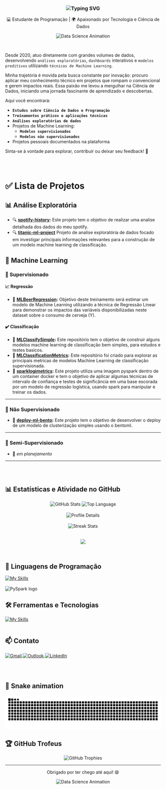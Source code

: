 
<!--  Texto animado com "typing effect" (efeito máquina de escrever) -->
<!-- pause=300 → só 0.3 segundos entre frases -->
<!-- speed=50 → digitação mais rápida dos caracteres-->
<h3 align="center">
  <img src="https://readme-typing-svg.herokuapp.com?font=Fira+Code&weight=600&size=22&pause=300&speed=500&color=BD93F9&center=true&width=435&lines=👋+Olá%2C+seja+bem-vindo%21;Eu+sou+o+Espedito;Matemático+e+Cientista+de+Dados;" alt="Typing SVG" />
</h3>


<p align="center"> 
💻 Estudante de Programação | 🌍 Apaixonado por Tecnologia e Ciência de Dados
</p>
<!-- Gifs animados -->
<p align="center">
  <img src="https://media.giphy.com/media/qgQUggAC3Pfv687qPC/giphy.gif" alt="Data Science Animation" width="500"/>
</p>

<br>

Desde 2020, atuo diretamente com grandes volumes de dados, desenvolvendo `análises exploratórias`, `dashboards` interativos e `modelos preditivos` utilizando ``técnicas de Machine Learning``.

Minha trajetória é movida pela busca constante por inovação: procuro aplicar meu conhecimento técnico em projetos que rompam o convencional e gerem impactos reais. Essa paixão me levou a mergulhar na Ciência de Dados, iniciando uma jornada fascinante de aprendizado e descobertas.

Aqui você encontrará:

- **`Estudos sobre Ciência de Dados e Programação`**
- **`Treinamentos práticos e aplicações técnicas`**
- **`Análises exploratórias de dados`**
- Projetos de Machine Learning:
  - **`Modelos supervisionados`**
  - **`Modelos não supervisionados`**
- Projetos pessoais documentados na plataforma

Sinta-se à vontade para explorar, contribuir ou deixar seu feedback! 🚀

<br></br>

# ✅ Lista de Projetos

## 📊 Análise Exploratória
- 🔍 **[spotify-history](https://github.com/espeditoalves/spotify-history):** Este projeto tem o objetivo de realizar uma analise detalhada dos dados do meu spotify.
- 🔍 **[titanic-ml-project](https://github.com/espeditoalves/titanic-ml-project/tree/master)** Projeto de analise exploratória de dados focado em investigar principais informações relevantes para a construção de um modelo machine learning de classificação.



## 🤖 Machine Learning

### 🧭 Supervisionado

#### 📈 Regressão
- 📌 **[MLBeerRegression](https://github.com/espeditoalves/MLBeerRegression):** Objetivo deste treinamento será estimar um modelo de Machine Learning utilizando a técnica de Regressão Linear para demonstrar os impactos das variáveis disponibilizadas neste dataset sobre o consumo de cerveja (Y).

#### ✔️ Classificação
- 🧩 **[MLClassifySimple](https://github.com/espeditoalves/MLClassifySimple):** Este repositório tem o objetivo de construir alguns modelos machine learning de classificação bem simples, para estudos e testes basicos.
- 🧩 **[MLClassificationMetrics](https://github.com/espeditoalves/MLClassificationMetrics):** Este repositório foi criado para explorar as principais metricas de modelos Machine Learning de classificação supervisionada.
- 🧩 **[sparklogimetrics](https://github.com/espeditoalves/sparklogimetrics):** Este projeto utiliza uma imagem pyspark dentro de um container docker e tem o objetivo de aplicar algumas técnicas de intervalo de confiança e testes de significância em uma base escorada por um modelo de regressão logística, usando spark para manipular e treinar os dados.

---
### 🧠 Não Supervisionado
- 🚧 **[deploy-ml-bento](https://github.com/espeditoalves/deploy-ml-bento/tree/master):** Este projeto tem o objetivo de desenvolver o deploy de um modelo de clusterização simples usando o bentoml.

---
### 🔄 Semi-Supervisionado
- 🚧 *em planejamento*

---
<br></br>

## 📊 Estatísticas e Atividade no GitHub

<!-- site documentação: https://github.com/anuraghazra/github-readme-stats -->
<!-- site para testes: https://github-profile-summary-cards.vercel.app/demo.html -->
<div align="center">
  <img
    height=165
    align="center"
    alt="GitHub Stats"
    src="https://github-readme-stats.vercel.app/api/?username=espeditoalves&show_icons=true&count_private=true&rank_icon=github&hide_border=true&theme=tokyonight&v=1"
  />
  <img
    height=165
    align="center"
    alt="Top Language"
    src="https://github-readme-stats.vercel.app/api/top-langs/?username=espeditoalves&layout=compact&hide_border=true&langs_count=16&theme=tokyonight&v=1"
  />
  <br>
  <br>
  <img
    align="center"
    alt="Profile Details"
    src="http://github-profile-summary-cards.vercel.app/api/cards/profile-details?username=espeditoalves&theme=tokyonight&v=1"
  />
  <br>
  <br>
  <img
    height=154
    align="center"
    alt="Streak Stats"
    src="https://github-readme-streak-stats.herokuapp.com?user=espeditoalves&theme=tokyonight&hide_border=true&card_width=885&v=1"
  />
</div>

<br>


<!-- Contador de visitantes -->
<div align="center">
  <p align="center">
  <img align="center" 
  src="https://visit-counter.vercel.app/counter.png?page=https%3A%2F%2Fgithub.com%2Fespeditoalves&s=21&c=bf91f3&bg=00000000&no=2&ff=digi&tb=Contador+De+Visitas%3A++&ta=" /></p> 
</div>

<br>


## 🚀 Linguagens de Programação
[![My Skills](https://skillicons.dev/icons?i=python,postgres)](https://skillicons.dev)<br><br>
<img src="https://upload.wikimedia.org/wikipedia/commons/f/f3/Apache_Spark_logo.svg" alt="PySpark logo" width="80"/>


## 🛠️ Ferramentas e Tecnologias
[![My Skills](https://skillicons.dev/icons?i=vscode,git,github,md,docker,sklearn)](https://skillicons.dev)<br><br>


## 📫 Contato
<p align="left">
  <a href="mailto:espeditoalves@usp.br" target="_blank">
    <img align="center" src="https://raw.githubusercontent.com/gauravghongde/social-icons/master/SVG/Color/Gmail.svg" alt="Gmail" height="30" width="40" />
  </a>
  <a href="mailto:espedito.ferreira.alves@outlook.com" target="_blank">
    <img align="center" src="https://raw.githubusercontent.com/gauravghongde/social-icons/master/SVG/Color/Outlook.svg" alt="Outlook" height="30" width="40" />
  </a>
  <a href="https://www.linkedin.com/in/espedito-ferreira-alves/" target="_blank">
    <img align="center" src="https://raw.githubusercontent.com/rahuldkjain/github-profile-readme-generator/master/src/images/icons/Social/linked-in-alt.svg" alt="LinkedIn" height="30" width="40" />
  </a>
</p>

<br><br>


## 🐍 Snake animation
<!-- vídeo de referencia: https://www.youtube.com/watch?v=Hs9_gyGgl4E -->
<div align= center>
  <img 
  src="https://raw.githubusercontent.com/espeditoalves/espeditoalves/output/snake.svg" 
  alt="Snake animation" />
</div>


<!-- site trofeus:https://github.com/ryo-ma/github-profile-trophy#demo -->
## 🏆 GitHub Trofeus

<p align="center">
  <img 
  src="https://github-profile-trophy.vercel.app/?username=espeditoalves&theme=algolia&margin-w=15&margin-h=15&no-bg=true&v=1" 
  alt="GitHub Trophies" />
</p>

---

<!-- site gifs: https://giphy.com/-->
<!-- site gifs: https://giphy.com/ -->
<p align="center">Obrigado por ter chego até aqui! 😄</p>
<p align="center">
  <img 
  src="https://media4.giphy.com/media/v1.Y2lkPTc5MGI3NjExbGY4Ynh0aGRzYmx6c2tub3VxbHJkc3kxbDlxZ2ZtNTI2eGxoMHQwYyZlcD12MV9pbnRlcm5hbF9naWZfYnlfaWQmY3Q9Zw/n4oKYFlAcv2AU/giphy.gif" alt="Data Science Animation" 
  width="500"/>
</p>

<!-- Comentários -->
<!-- &v=1 esse argumento é para atualizar de forma automatica -->


<!-- 
PRINCIPAIS NOVIDADES E ESTATISTICAS
youtuber:kamomila
vídeo de referncia: https://www.youtube.com/watch?v=ZN9AFHEO_-g
Repositório do meu perfil - https://github.com/kamillyvm/kamillyvm
Site das estatísticas - http://github-profile-summary-cards.vercel...
Outro site da estatística - https://github-readme-streak-stats.herokua...
Site do imgur - https://imgur.com/
Badges de redes sociais - https://shields.io/
Contador de visitas - https://visit-counter.vercel.app/
Header - https://capsule-render.vercel.app/
Readme Typing - https://readme-typing-svg.demolab.com? 
-->